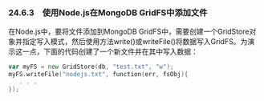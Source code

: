 ### 24.6.3　使用Node.js在MongoDB GridFS中添加文件

在Node.js中，要将文件添加到MongoDB GridFS中，需要创建一个GridStore对象并指定写入模式，然后使用方法write()或writeFile()将数据写入GridFS。为演示这一点，下面的代码创建了一个新文件并在其中写入数据：

```go
var myFS = new GridStore(db, "test.txt", "w");
myFS.writeFile("nodejs.txt", function(err, fsObj){
   . . .
});
```

